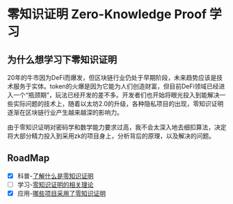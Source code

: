 # 零知识证明 Zero-Knowledge Proof 学习

## 为什么想学习下零知识证明

20年的牛市因为DeFi而爆发，但区块链行业仍处于早期阶段，未来趋势应该是技术服务于实体。token的火爆是因为它能为人们创造财富，但目前DeFi领域已经进入一个“瓶颈期”，玩法已经开发的差不多。开发者们也开始将眼光投入到能解决一些实际问题的技术上，随着以太坊2.0的升级，各种隐私项目的出现，零知识证明逐渐在区块链行业产生越来越深的影响力。

由于零知识证明对密码学和数学能力要求过高，我不会太深入地去细扣算法，决定将大部分精力投入到采用zk的项目身上，分析背后的原理，以及解决的问题。

## RoadMap

- [x] 科普-[了解什么是零知识证明](https://github.com/Confucian-e/ZK-Learn/tree/main/what_is_zk)
- [ ] 学习-[零知识证明的相关理论](https://github.com/Confucian-e/ZK-Learn/tree/main/learn_zk)
- [x] 应用-[哪些项目采用了零知识证明](https://github.com/Confucian-e/ZK-Learn/tree/main/who_apply_zk)
